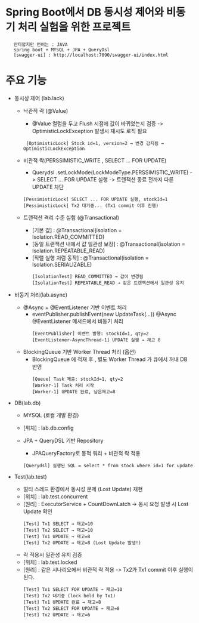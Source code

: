#  Spring  Boot에서 DB 동시성 제어와 비동기 처리 실험을 위한 프로젝트 
```
   안타깝지만 언어는 : JAVA 
   spring boot + MYSQL + JPA + QueryDsl 
   [swagger-ui] : http://localhost:7090/swagger-ui/index.html
```

# 주요 기능
- 동시성 제어 (lab.lack)
  - 낙관적 락 (@Value)
    -  @Value 컬럼을 두고 Flush 시점에 값이 바뀌었는지 검증 ->  OptimisticLockException 발생시 재시도 로직 필요
      ```
       [OptimisticLock] Stock id=1, version=2 → 변경 감지됨 → OptimisticLockException
      ```
    
  - 비관적 락(PERSSIMISTIC_WRITE , SELECT ... FOR UPDATE) 
    -  Querydsl  .setLockMode(LockModeType.PERSSIMISTIC_WRITE) -> SELECT ... FOR UPDATE 실행 -> 트랜잭션 종료 전까지 다른 UPDATE 차단
      ```
      [PessimisticLock] SELECT ... FOR UPDATE 실행, stockId=1
      [PessimisticLock] Tx2 대기중... (Tx1 commit 이후 진행)
      ```
  - 트랜잭션 격리 수준 실험 (@Transactional)
    - [기본 값] :  @Transactional(isolation = Isolation.READ_COMMITTED)
    - [동일 트랜잭션 내에서 값 일관성 보장] :  @Transactional(isolation = Isolation.REPEATABLE_READ)
    - [직렬 실행 처럼 동작] : @Transactional(isolation = Isolation.SERIALIZABLE)
      ```
      [IsolationTest] READ_COMMITTED → 값이 변경됨
      [IsolationTest] REPEATABLE_READ → 같은 트랜잭션에서 일관성 유지
      ```
- 비동기 처리(lab.async)
  - @Async + @EventListener 기반 이벤트 처리
    - eventPublisher.publishEvent(new UpdateTask(...))
      @Async @EventListener 메서드에서 비동기 처리
      ```
      [EventPublisher] 이벤트 발행: stockId=1, qty=2
      [EventListener-AsyncThread-1] UPDATE 실행 → 재고 8
      ```
  - BlockingQueue 기반 Worker Thread 처리 (옵션)
    - BlockingQueue<UpdateTask> 에 적재 후 , 별도 Worker Thread 가 큐에서 꺼내  DB 반영
      ```
      [Queue] Task 제출: stockId=1, qty=2
      [Worker-1] Task 처리 시작
      [Worker-1] UPDATE 완료, 남은재고=8
      ```
- DB(lab.db)
  - MYSQL (로컬 개발 환경)
  - [위치] : lab.db.config 

  - JPA +  QueryDSL 기반 Repository 
    - JPAQueryFactory로 동적 쿼리  + 비관적 락 적용 
    ```
    [Querydsl] 실행된 SQL = select * from stock where id=1 for update
    ```

- Test(lab.test)
  - 멀티 스레드 환경에서 동시성 문제 (Lost Update) 재현 
  - [위치] : lab.test.concurrent
  - [원리] : ExecutorService + CountDownLatch → 동시 요청 발생 시 Lost Update 확인
    ```
    [Test] Tx1 SELECT → 재고=10
    [Test] Tx2 SELECT → 재고=10
    [Test] Tx1 UPDATE → 재고=8
    [Test] Tx2 UPDATE → 재고=8 (Lost Update 발생!)
    ```
  - 락 적용시 일관성 유지 검증 
  - [위치] : lab.test.locked
  - [원리] : 같은 시나리오에서 비관적 락 적용 -> Tx2가 Tx1 commit 이후 실행이 된다. 
    ```
    [Test] Tx1 SELECT FOR UPDATE → 재고=10
    [Test] Tx2 대기중 (lock held by Tx1)
    [Test] Tx1 UPDATE 완료 → 재고=8
    [Test] Tx2 SELECT FOR UPDATE → 재고=8
    [Test] Tx2 UPDATE → 재고=6
    ```
